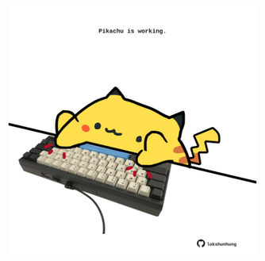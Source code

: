 <!-- built at 15/06/2021, 19:06:42 UTC -->
<p align="center">
  <img width="500" height="500" src="./ReadmeImage.svg">
</p>
